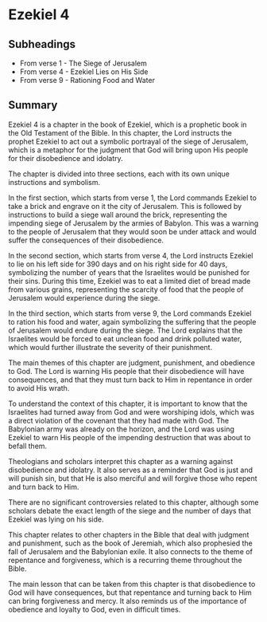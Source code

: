# Ezekiel 4

## Subheadings

* From verse 1 - The Siege of Jerusalem
* From verse 4 - Ezekiel Lies on His Side
* From verse 9 - Rationing Food and Water

## Summary

Ezekiel 4 is a chapter in the book of Ezekiel, which is a prophetic book in the Old Testament of the Bible. In this chapter, the Lord instructs the prophet Ezekiel to act out a symbolic portrayal of the siege of Jerusalem, which is a metaphor for the judgment that God will bring upon His people for their disobedience and idolatry.

The chapter is divided into three sections, each with its own unique instructions and symbolism. 

In the first section, which starts from verse 1, the Lord commands Ezekiel to take a brick and engrave on it the city of Jerusalem. This is followed by instructions to build a siege wall around the brick, representing the impending siege of Jerusalem by the armies of Babylon. This was a warning to the people of Jerusalem that they would soon be under attack and would suffer the consequences of their disobedience.

In the second section, which starts from verse 4, the Lord instructs Ezekiel to lie on his left side for 390 days and on his right side for 40 days, symbolizing the number of years that the Israelites would be punished for their sins. During this time, Ezekiel was to eat a limited diet of bread made from various grains, representing the scarcity of food that the people of Jerusalem would experience during the siege.

In the third section, which starts from verse 9, the Lord commands Ezekiel to ration his food and water, again symbolizing the suffering that the people of Jerusalem would endure during the siege. The Lord explains that the Israelites would be forced to eat unclean food and drink polluted water, which would further illustrate the severity of their punishment.

The main themes of this chapter are judgment, punishment, and obedience to God. The Lord is warning His people that their disobedience will have consequences, and that they must turn back to Him in repentance in order to avoid His wrath.

To understand the context of this chapter, it is important to know that the Israelites had turned away from God and were worshiping idols, which was a direct violation of the covenant that they had made with God. The Babylonian army was already on the horizon, and the Lord was using Ezekiel to warn His people of the impending destruction that was about to befall them.

Theologians and scholars interpret this chapter as a warning against disobedience and idolatry. It also serves as a reminder that God is just and will punish sin, but that He is also merciful and will forgive those who repent and turn back to Him.

There are no significant controversies related to this chapter, although some scholars debate the exact length of the siege and the number of days that Ezekiel was lying on his side.

This chapter relates to other chapters in the Bible that deal with judgment and punishment, such as the book of Jeremiah, which also prophesied the fall of Jerusalem and the Babylonian exile. It also connects to the theme of repentance and forgiveness, which is a recurring theme throughout the Bible.

The main lesson that can be taken from this chapter is that disobedience to God will have consequences, but that repentance and turning back to Him can bring forgiveness and mercy. It also reminds us of the importance of obedience and loyalty to God, even in difficult times.